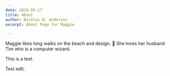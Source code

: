 ```yaml
---
date: 2019-05-17
title: About
author: Nichlas W. Andersen
excerpt: About Page for Maggie

---
```

Maggie likes long walks on the beach and design. 🎨 She loves her husband Tim who is a computer wizard.

This is a test.

Test edit.